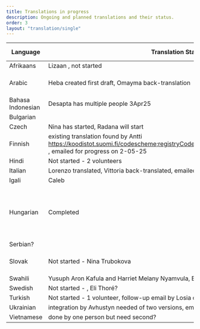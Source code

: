 ```yaml
---
title: Translations in progress
description: Ongoing and planned translations and their status.
order: 3
layout: "translation/single"
---
```


| Language  | Translation Status | Github status | Help needed? 
| ------------- | ------------- | ------------- | ------------- 
| Afrikaans  | Lizaan , not started  |
| Arabic | Heba created first draft, Omayma back-translation | waiting on conferral meeting
| Bahasa Indonesian | Desapta has multiple people 3Apr25
| Bulgarian |
| Czech | Nina has started, Radana will start
| Finnish | existing translation found by Antti https://koodistot.suomi.fi/codescheme;registryCode=fairdata;schemeCode=contributor_role , emailed for progress on 2-05-25 
| Hindi  | Not started - 2 volunteers |
| Italian | Lorenzo translated, Vittoria back-translated, emailed about conferral 29Mar25
| Igali | Caleb
| Hungarian  | Completed | Disappeared from Github but Dominik found a blank one in Github history | No
| Serbian? |
| Slovak | Not started - Nina Trubokova | | need another translator
| Swahili  | Yusuph Aron Kafula  and Harriet Melany Nyamvula, Boniface |
| Swedish | Not started - , Eli Thoré?
| Turkish | Not started - 1 volunteer, follow-up email by Losia on 2-05-25
| Ukrainian | integration by Avhustyn needed of two versions, emailed by Losia on 02-05-25 | 
| Vietnamese | done by one person but need second? |
